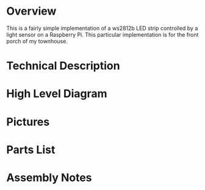 
# Overview
This is a fairly simple implementation of a ws2812b LED strip controlled by a light sensor on a Raspberry Pi. This 
particular implementation is for the front porch of my townhouse.  

# Technical Description


# High Level Diagram

# Pictures 

# Parts List

# Assembly Notes

